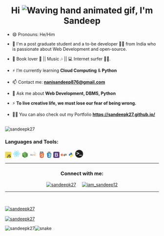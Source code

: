 
<h1 align="center">Hi <img src="https://raw.githubusercontent.com/nixin72/nixin72/master/wave.gif" alt="Waving hand animated gif 
                        "height="45"
                        width="45" />,
         I'm Sandeep</h1>
              
- 😄 Pronouns: He/Him

- 🔭 I'm a post graduate student and a to-be developer 👨‍🎓 from India who is passionate about Web Development and open-source. 

- 🥅 Book lover 📔 || Music 🎶 || 💻 Internet surfer 🏄‍♂️. 

- ⚡ I’m currently learning **Cloud Computing** & **Python**

- 📫 Contact me: **nanisandeep876@gmail.com**

- 💬 Ask me about **Web Development, DBMS, Python**

- ⚡ **To live creative life, we must lose our fear of being wrong.**

- 👨‍💻 You can also check out my Portfolio **https://sandeepk27.github.io/**
<br>
<!--Profile Counts-->
<img src="https://komarev.com/ghpvc/?username=sandeepk27&label=Profile%20views&color=0e75b6&style=flat" alt="sandeepk27" /> </p>
<h3 align="left">Languages and Tools:</h3>
<code><img height="20" src="https://raw.githubusercontent.com/github/explore/80688e429a7d4ef2fca1e82350fe8e3517d3494d/topics/javascript/javascript.png"></code>
<code><img height="27" src="https://raw.githubusercontent.com/github/explore/80688e429a7d4ef2fca1e82350fe8e3517d3494d/topics/react/react.png" ></code>
<code><img height="20" src="https://raw.githubusercontent.com/github/explore/80688e429a7d4ef2fca1e82350fe8e3517d3494d/topics/nodejs/nodejs.png"></code>
<code><img height="27" src="https://raw.githubusercontent.com/github/explore/80688e429a7d4ef2fca1e82350fe8e3517d3494d/topics/mysql/mysql.png"></code>
<code><img height="20" src="https://raw.githubusercontent.com/github/explore/80688e429a7d4ef2fca1e82350fe8e3517d3494d/topics/html/html.png"></code>
<code><img height="20" src="https://raw.githubusercontent.com/github/explore/80688e429a7d4ef2fca1e82350fe8e3517d3494d/topics/css/css.png"></code>
<code><img height="20" src="https://raw.githubusercontent.com/github/explore/80688e429a7d4ef2fca1e82350fe8e3517d3494d/topics/bootstrap/bootstrap.png"></code>
<code><img height="20" src="https://raw.githubusercontent.com/github/explore/80688e429a7d4ef2fca1e82350fe8e3517d3494d/topics/git/git.png"></code>
<code><img height="20" src="https://raw.githubusercontent.com/github/explore/80688e429a7d4ef2fca1e82350fe8e3517d3494d/topics/python/python.png"></code>
<code><img height="27" src="https://raw.githubusercontent.com/github/explore/80688e429a7d4ef2fca1e82350fe8e3517d3494d/topics/terminal/terminal.png"></code>

<hr>
<h3 align="center">Connect with me:</h3>
<p align="center">
<a href="https://www.linkedin.com/in/sandeepk27/" target="blank"><img align="center" src="https://img.icons8.com/cute-clipart/64/000000/linkedin.png" alt="sandeepk27" height="50" width="50" /></a>&nbsp;&nbsp;&nbsp;&nbsp;
<a href="https://instagram.com/iam_sandeep12" target="blank"><img align="center" src="https://img.icons8.com/cute-clipart/64/000000/instagram-new.png" alt="iam_sandeep12" height="50" width="50" /></a>
</p>
<hr>
<br>

<!--Github Stats & Most Languages Used -->

<a href="https://github.com/sandeepk27/github-readme-stats"><img align="center" src="https://github-readme-stats.vercel.app/api/top-langs?username=sandeepk27&show_icons=true&locale=en&layout=compact&theme=dark" alt="sandeepk27" /></a> 

<a href="https://github.com/sandeepk27/github-readme-stats"><img align="center" src="https://github-readme-stats.vercel.app/api?username=sandeepk27&show_icons=true&locale=en&title_color=green&icon_color=bb2acf&text_color=daf7dc&bg_color=151515" alt="sandeepk27" /></a>

<!--Github Streak-->
<p><img align="left" src="https://github-readme-streak-stats.herokuapp.com/?user=sandeepk27&theme=dark" alt="sandeepk27" /></p>


<img src="https://github.com/sandeepk7/sandeepk27/blob/output/github-contribution-grid-snake.svg" alt="snake">





